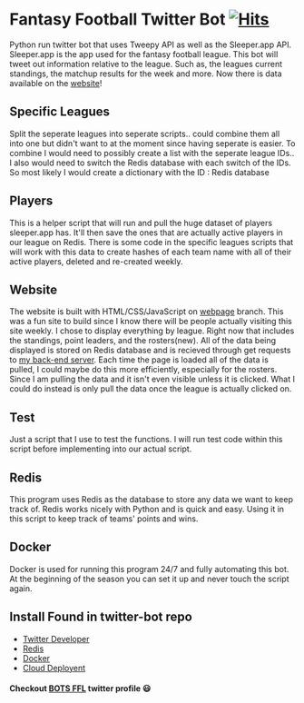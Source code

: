 # Fantasy Football Twitter Bot [![Hits](https://hits.seeyoufarm.com/api/count/incr/badge.svg?url=https%3A%2F%2Fgithub.com%2Fabspen1%2FFantasy-Twitter&count_bg=%23808080&title_bg=%23306998&icon=python.svg&icon_color=%23FFD43B&title=hits&edge_flat=false)](https://hits.seeyoufarm.com)

Python run twitter bot that uses Tweepy API as well as the Sleeper.app API. Sleeper.app is the app used for the fantasy football league. This bot will tweet out information relative to the league. Such as, the leagues current standings, the matchup results for the week and more. Now there is data available on the [website](https://austinspencer.works/Fantasy-Twitter/)!

## Specific Leagues

Split the seperate leagues into seperate scripts.. could combine them all into one but didn't want to at the moment since having seperate is easier.
To combine I would need to possibly create a list with the seperate league IDs.. I also would need to switch the Redis database with each switch of the IDs. So most likely I would create a dictionary with the ID : Redis database

## Players

This is a helper script that will run and pull the huge dataset of players sleeper.app has. It'll then save the ones that are actually active players in our league on Redis. There is some code in the specific leagues scripts that will work with this data to create hashes of each team name with all of their active players, deleted and re-created weekly.


## Website

The website is built with HTML/CSS/JavaScript on [webpage](https://github.com/abspen1/Fantasy-Twitter/tree/webpage) branch. This was a fun site to build since I know there will be people actually visiting this site weekly. I chose to display everything by league. Right now that includes the standings, point leaders, and the rosters(new). All of the data being displayed is stored on Redis database and is recieved through get requests to [my back-end server](https://github.com/abspen1/go-backend). Each time the page is loaded all of the data is pulled, I could maybe do this more efficiently, especially for the rosters. Since I am pulling the data and it isn't even visible unless it is clicked. What I could do instead is only pull the data once the league is actually clicked on.


## Test

Just a script that I use to test the functions. I will run test code within this script before implementing into our actual script.

## Redis 

This program uses Redis as the database to store any data we want to keep track of. Redis works nicely with Python and is quick and easy. Using it in this script to keep track of teams' points and wins. 

## Docker

Docker is used for running this program 24/7 and fully automating this bot. At the beginning of the season you can set it up and never touch the script again.

## Install Found in twitter-bot repo
* [Twitter Developer](https://github.com/abspen1/twitter-bot#twitter-developer-set-up)
* [Redis](https://github.com/abspen1/twitter-bot#redis-setup)
* [Docker](https://github.com/abspen1/twitter-bot#build--push)
* [Cloud Deployent](https://github.com/abspen1/twitter-bot#google-cloud-terminal-commands)

#### Checkout [BOTS FFL](https://twitter.com/BOTSFFL) twitter profile :smiley:

